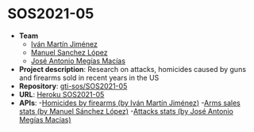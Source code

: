 # SOS2021-05

- **Team**
  - [Iván Martín Jiménez](https://github.com/ivanmartinsk)
  - [Manuel Sanchez López](https://github.com/manu261998)
  - [José Antonio Megías Macías](https://github.com/josanmegias)
- **Project description**: Research on attacks, homicides caused by guns and firearms sold in recent years in the US
- **Repository**: [gti-sos/SOS2021-05](https://github.com/gti-sos/SOS2021-05)
- **URL**: [Heroku SOS2021-05](http://sos2021-05.herokuapp.com)
- **APIs**:
  -[Homicides by firearms (by Iván Martín Jiménez)]("http://sos2021-05.herokuapp.com/api/v1/homicides-by-firearms")
  -[Arms sales stats (by Manuel Sánchez López)]("http://sos2021-05.herokuapp.com/api/v1/arms-sales-stats")
  -[Attacks stats (by José Antonio Megías Macías)]("http://sos2021-05.herokuapp.com/api/v1/attacks-stats")

